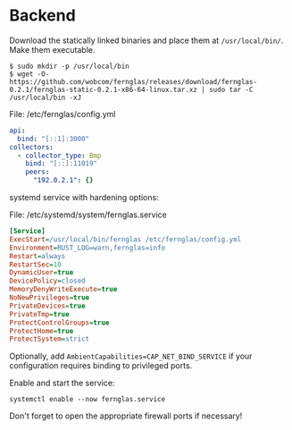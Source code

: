 # Backend

Download the statically linked binaries and place them at `/usr/local/bin/`. Make them executable.

```
$ sudo mkdir -p /usr/local/bin
$ wget -O- https://github.com/wobcom/fernglas/releases/download/fernglas-0.2.1/fernglas-static-0.2.1-x86-64-linux.tar.xz | sudo tar -C /usr/local/bin -xJ
```

File: /etc/fernglas/config.yml
```yaml
api:
  bind: "[::1]:3000"
collectors:
  - collector_type: Bmp
    bind: "[::]:11019"
    peers:
      "192.0.2.1": {}
```

systemd service with hardening options:

File: /etc/systemd/system/fernglas.service
```ini
[Service]
ExecStart=/usr/local/bin/fernglas /etc/fernglas/config.yml
Environment=RUST_LOG=warn,fernglas=info
Restart=always
RestartSec=10
DynamicUser=true
DevicePolicy=closed
MemoryDenyWriteExecute=true
NoNewPrivileges=true
PrivateDevices=true
PrivateTmp=true
ProtectControlGroups=true
ProtectHome=true
ProtectSystem=strict
```

Optionally, add `AmbientCapabilities=CAP_NET_BIND_SERVICE` if your configuration requires binding to privileged ports.

Enable and start the service:

`systemctl enable --now fernglas.service`

Don't forget to open the appropriate firewall ports if necessary!
